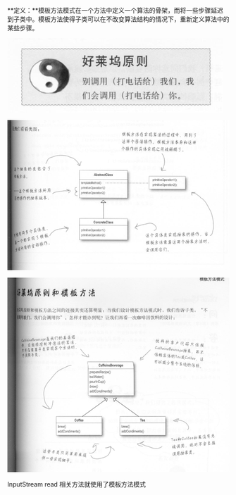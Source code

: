 **定义：**模板方法模式在一个方法中定义一个算法的骨架，而将一些步骤延迟到子类中。模板方法使得子类可以在不改变算法结构的情况下，重新定义算法中的某些步骤。

![image-20210406061711185](模板方法模式.assets/image-20210406061711185.png)

![image-20210406073828019](模板方法模式.assets/image-20210406073828019.png)

![image-20210406073856173](模板方法模式.assets/image-20210406073856173.png)

InputStream read 相关方法就使用了模板方法模式